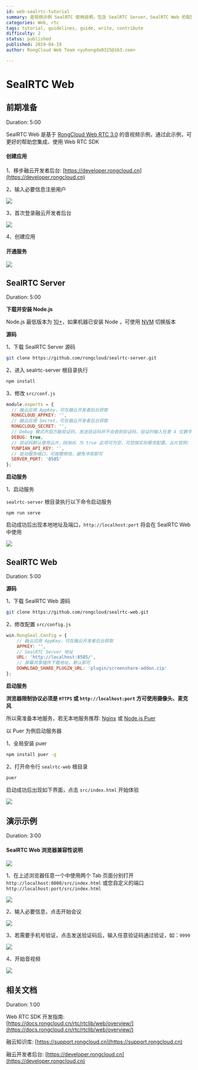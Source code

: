 ```yaml
---
id: web-sealrtc-tutorial
summary: 音视频示例 SealRTC 使用说明，包含 SealRTC Server、SealRTC Web 的配置说明，通过本教程我们将快速本地运行 SealRTC，作为后续集成开发的示例，参考使用
categories: Web, rtc
tags: tutorial, guidelines, guide, write, contribute
difficulty: 2
status: published
published: 2019-04-19
author: RongCloud Web Team <yuhongda0315@163.com>

---
```


# SealRTC Web

## 前期准备

Duration: 5:00

SealRTC Web 是基于 [RongCloud Web RTC 3.0](https://docs.rongcloud.cn/rtc/rtclib/web/overview/) 的音视频示例，通过此示例，可更好的帮助您集成、使用 Web RTC SDK

#### 创建应用

1、移步融云开发者后台: [https://developer.rongcloud.cn](https://developer.rongcloud.cn)

2、输入必要信息注册用户

![](./register.png)

3、首次登录融云开发者后台

![](./first-login.png)

4、创建应用

#### 开通服务

![](./open.png)

## SealRTC Server

Duration: 5:00

**下载并安装 Node.js**

 Node.js 最低版本为 [10+](http://nodejs.cn/download/)，如果机器已安装 Node ，可使用 [NVM](https://github.com/creationix/nvm) 切换版本

**源码**

1、下载 SealRTC Server 源码

```bash
git clone https://github.com/rongcloud/sealrtc-server.git
```

2、进入 sealrtc-server 根目录执行

```bash
npm install
```

3、修改 `src/conf.js` 

```js
module.exports = {
  // 融云应用 AppKey，可在融云开发者后台获取
  RONGCLOUD_APPKEY: '',
  // 融云应用 Secret，可在融云开发者后台获取
  RONGCLOUD_SECRET: '',
  // Debug 模式开启万能验证码，发送验证码并不会收到验证码，验证时输入任意 4 位数字即可
  DEBUG: true,
  // 验证码默认使用云片，DEBUG 为 true 此项可为空，可您按实际需求配置，云片官网: https://www.yunpian.com/
  YUNPIAN_API_KEY: '',
  // 启动服务端口，可按需修改，避免冲突即可
  SERVER_PORT: '8585'
};
```

**启动服务**

1、启动服务

`sealrtc-server` 根目录执行以下命令启动服务

```
npm run serve
```

启动成功后出现本地地址及端口，`http://localhost:port` 将会在 SealRTC Web 中使用

![](./serve.png)


## SealRTC Web

Duration: 5:00

**源码**

1、下载 SealRTC Web 源码

```bash
git clone https://github.com/rongcloud/sealrtc-web.git
```

2、修改配置 `src/config.js`

```js
win.RongSeal.Config = {
    // 融云应用 AppKey，可在融云开发者后台获取
    APPKEY: '',
    // SealRTC Server 地址
    URL: 'http://localhost:8585/',
    // 屏幕共享插件下载地址，默认即可
    DOWNLOAD_SHARE_PLUGIN_URL: 'plugin/screenshare-addon.zip'
};
```

**启动服务**

__浏览器限制协议必须是 `HTTPS` 或 `http://localhost:port` 方可使用摄像头、麦克风__

所以需准备本地服务，若无本地服务推荐: [Nginx](http://nginx.org/en/download.html) 或 [Node.js Puer](https://www.npmjs.com/package/puer)

以 Puer 为例启动服务器

1、全局安装 puer

```bash
npm install puer -g
```

2、打开命令行 `sealrtc-web` 根目录

```bash
puer
```

启动成功后出现如下界面，点击 `src/index.html` 开始体验

![](./puer.png)

## 演示示例

Duration: 3:00

#### SealRTC Web 浏览器兼容性说明

![](./compatible.png)

1、在上述浏览器任意一个中使用两个 Tab 页面分别打开 `http://localhost:8000/src/index.html` 或您自定义的端口 `http://localhost:port/src/index.html`

![](./login.png)

2、输入必要信息，点击开始会议

![](./login-input.png)

3、若需要手机号验证，点击发送验证码后，输入任意验证码通过验证，如：`9999`

![](./verify.png)

4、开始音视频

![](./finished.png)

## 相关文档

Duration: 1:00

Web RTC SDK 开发指南: [https://docs.rongcloud.cn/rtc/rtclib/web/overview/](https://docs.rongcloud.cn/rtc/rtclib/web/overview/)

融云知识库: [https://support.rongcloud.cn](https://support.rongcloud.cn)

融云开发者后台: [https://developer.rongcloud.cn](https://developer.rongcloud.cn)

